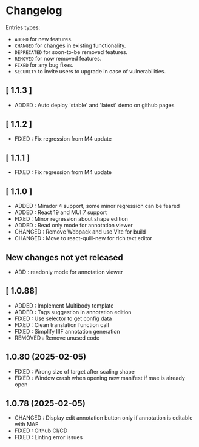 # Changelog

Entries types:

- `ADDED` for new features.
- `CHANGED` for changes in existing functionality.
- `DEPRECATED` for soon-to-be removed features.
- `REMOVED` for now removed features.
- `FIXED` for any bug fixes.
- `SECURITY` to invite users to upgrade in case of vulnerabilities.

## [ 1.1.3 ]

- ADDED : Auto deploy 'stable' and 'latest' demo on github pages

## [ 1.1.2 ]

- FIXED : Fix regression from M4 update

## [ 1.1.1 ]

- FIXED : Fix regression from M4 update

## [ 1.1.0 ]

- ADDED : Mirador 4 support, some minor regression can be feared
- ADDED : React 19 and MUI 7 support
- FIXED : Minor regression about shape edition
- ADDED : Read only mode for annotation viewer
- CHANGED : Remove Webpack and use Vite for build
- CHANGED : Move to react-quill-new for rich text editor

## New changes not yet released

- ADD : readonly mode for annotation viewer

## [ 1.0.88]

- ADDED : Implement Multibody template
- ADDED : Tags suggestion in annotation edition
- FIXED : Use selector to get config data
- FIXED : Clean translation function call
- FIXED : Simplify IIIF annotation generation
- REMOVED : Remove unused code

## 1.0.80 (2025-02-05)

- FIXED : Wrong size of target after scaling shape
- FIXED : Window crash when opening new manifest if mae is already open

## 1.0.78 (2025-02-05)

- CHANGED : Display edit annotation button only if annotation is editable with MAE
- FIXED : Github CI/CD
- FIXED : Linting error issues





